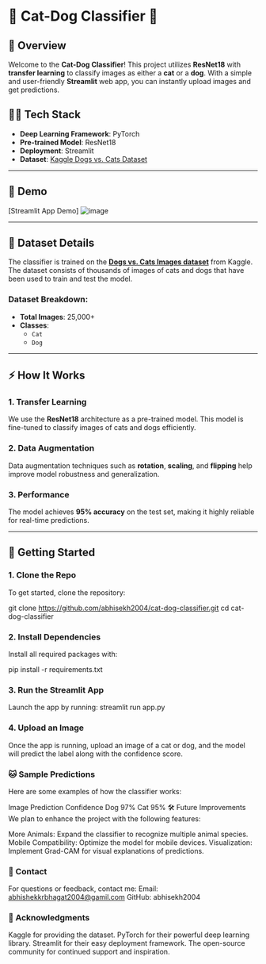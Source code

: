 # 🐾 **Cat-Dog Classifier** 🐾

## 🎯 **Overview**  
Welcome to the **Cat-Dog Classifier**! This project utilizes **ResNet18** with **transfer learning** to classify images as either a **cat** or a **dog**. With a simple and user-friendly **Streamlit** web app, you can instantly upload images and get predictions.

## 🧑‍💻 **Tech Stack**
- **Deep Learning Framework**: PyTorch
- **Pre-trained Model**: ResNet18
- **Deployment**: Streamlit
- **Dataset**: [Kaggle Dogs vs. Cats Dataset](https://www.kaggle.com/datasets/chetankv/dogs-cats-images)

---

## 📸 **Demo**

[Streamlit App Demo] ![image](https://github.com/user-attachments/assets/f4ee9a02-1da2-4a7d-9aef-05a5764a27e5)


---

## 📂 **Dataset Details**  
The classifier is trained on the **[Dogs vs. Cats Images dataset](https://www.kaggle.com/datasets/chetankv/dogs-cats-images)** from Kaggle. The dataset consists of thousands of images of cats and dogs that have been used to train and test the model.

### Dataset Breakdown:
- **Total Images**: 25,000+
- **Classes**: 
  - `Cat`
  - `Dog`
  
---

## ⚡ **How It Works**  
### 1. **Transfer Learning**  
We use the **ResNet18** architecture as a pre-trained model. This model is fine-tuned to classify images of cats and dogs efficiently.

### 2. **Data Augmentation**  
Data augmentation techniques such as **rotation**, **scaling**, and **flipping** help improve model robustness and generalization.

### 3. **Performance**  
The model achieves **95% accuracy** on the test set, making it highly reliable for real-time predictions.

---

## 🚀 **Getting Started**  

### 1. **Clone the Repo**
To get started, clone the repository:

git clone https://github.com/abhisekh2004/cat-dog-classifier.git
cd cat-dog-classifier

### 2. **Install Dependencies**
Install all required packages with:

pip install -r requirements.txt

### 3. **Run the Streamlit App**

Launch the app by running:
streamlit run app.py

### 4. **Upload an Image**
Once the app is running, upload an image of a cat or dog, and the model will predict the label along with the confidence score.

### **🐱 Sample Predictions**
Here are some examples of how the classifier works:

Image	Prediction	Confidence
Dog	97%
Cat	95%
🛠 Future Improvements
We plan to enhance the project with the following features:

More Animals: Expand the classifier to recognize multiple animal species.
Mobile Compatibility: Optimize the model for mobile devices.
Visualization: Implement Grad-CAM for visual explanations of predictions.

### **📧 Contact**
For questions or feedback, contact me:
Email: abhishekkrbhagat2004@gamil.com
GitHub: abhisekh2004

### **💖 Acknowledgments**
Kaggle for providing the dataset.
PyTorch for their powerful deep learning library.
Streamlit for their easy deployment framework.
The open-source community for continued support and inspiration.
